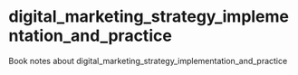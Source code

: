 # digital_marketing_strategy_implementation_and_practice
Book notes about digital_marketing_strategy_implementation_and_practice
